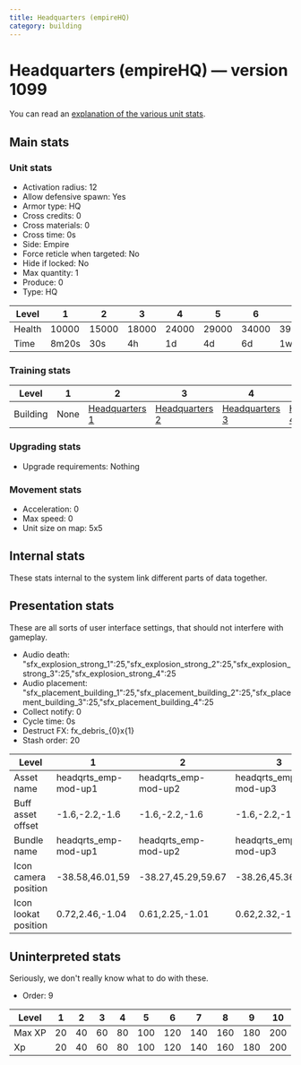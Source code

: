 ```yaml
---
title: Headquarters (empireHQ)
category: building
---
```


# Headquarters (empireHQ) — version 1099

You can read an [explanation  of the various unit stats](unitexplained.md).

## Main stats

### Unit stats

  * Activation radius: 12
  * Allow defensive spawn: Yes
  * Armor type: HQ
  * Cross credits: 0
  * Cross materials: 0
  * Cross time: 0s
  * Side: Empire
  * Force reticle when targeted: No
  * Hide if locked: No
  * Max quantity: 1
  * Produce: 0
  * Type: HQ

|Level |1    |2    |3    |4    |5    |6    |7    |8    |9    |10   |
|------|-----|-----|-----|-----|-----|-----|-----|-----|-----|-----|
|Health|10000|15000|18000|24000|29000|34000|39000|44000|49000|54000|
|Time  |8m20s|30s  |4h   |1d   |4d   |6d   |1w1d |1w3d |1w5d |2w   |


### Training stats

|Level   |1   |2                              |3                              |4                              |5                              |6                              |7                              |8                              |9                              |10                             |
|--------|----|-------------------------------|-------------------------------|-------------------------------|-------------------------------|-------------------------------|-------------------------------|-------------------------------|-------------------------------|-------------------------------|
|Building|None|[Headquarters 1](empireHQ.html)|[Headquarters 2](empireHQ.html)|[Headquarters 3](empireHQ.html)|[Headquarters 4](empireHQ.html)|[Headquarters 5](empireHQ.html)|[Headquarters 6](empireHQ.html)|[Headquarters 7](empireHQ.html)|[Headquarters 8](empireHQ.html)|[Headquarters 9](empireHQ.html)|


### Upgrading stats

  * Upgrade requirements: Nothing

### Movement stats

  * Acceleration: 0
  * Max speed: 0
  * Unit size on map: 5x5

## Internal stats

These stats internal to the system link different parts of data together.


## Presentation stats

These are all sorts of user interface settings, that should not interfere with gameplay.

  * Audio death: "sfx_explosion_strong_1":25,"sfx_explosion_strong_2":25,"sfx_explosion_strong_3":25,"sfx_explosion_strong_4":25
  * Audio placement: "sfx_placement_building_1":25,"sfx_placement_building_2":25,"sfx_placement_building_3":25,"sfx_placement_building_4":25
  * Collect notify: 0
  * Cycle time: 0s
  * Destruct FX: fx_debris_{0}x{1}
  * Stash order: 20

|Level               |1                   |2                   |3                   |4                   |5                   |6                   |7                   |8                   |9                   |10                   |
|--------------------|--------------------|--------------------|--------------------|--------------------|--------------------|--------------------|--------------------|--------------------|--------------------|---------------------|
|Asset name          |headqrts_emp-mod-up1|headqrts_emp-mod-up2|headqrts_emp-mod-up3|headqrts_emp-mod-up4|headqrts_emp-mod-up5|headqrts_emp-mod-up6|headqrts_emp-mod-up7|headqrts_emp-mod-up8|headqrts_emp-mod-up9|headqrts_emp-mod-up10|
|Buff asset offset   |-1.6,-2.2,-1.6      |-1.6,-2.2,-1.6      |-1.6,-2.2,-1.6      |-1.6,-2.2,-1.6      |-1.6,-2.4,-1.6      |-1.6,-2.4,-1.6      |-2,-1.6,-2.8        |-2,-1.6,-2.8        |-2,-1.6,-2.8        |-2,-1.6,-2.8         |
|Bundle name         |headqrts_emp-mod-up1|headqrts_emp-mod-up2|headqrts_emp-mod-up3|headqrts_emp-mod-up4|headqrts_emp-mod-up5|headqrts_emp-mod-up6|headqrts_emp-mod-up7|headqrts_emp-mod-up8|headqrts_emp-mod-up9|headqrts_emp-mod-up10|
|Icon camera position|-38.58,46.01,59     |-38.27,45.29,59.67  |-38.26,45.36,59.67  |-42.32,50.58,66.5   |-42.32,50.55,66.52  |-42.25,50.5,66.56   |-42.05,51.09,66.26  |-42.13,51.08,66.21  |-43.86,53.28,68.04  |-64.06,55.77,52.31   |
|Icon lookat position|0.72,2.46,-1.04     |0.61,2.25,-1.01     |0.62,2.32,-1.01     |0.96,2.67,-1.03     |0.96,2.64,-1.01     |1.03,2.59,-0.97     |1.23,3.18,-1.27     |1.15,3.17,-1.32     |0.82,3.78,-1.75     |0.91,3.5,-1.48       |


## Uninterpreted stats

Seriously, we don't really know what to do with these.

  * Order: 9

|Level |1 |2 |3 |4 |5  |6  |7  |8  |9  |10 |
|------|--|--|--|--|---|---|---|---|---|---|
|Max XP|20|40|60|80|100|120|140|160|180|200|
|Xp    |20|40|60|80|100|120|140|160|180|200|


